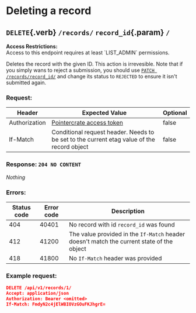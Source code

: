 <div class='panel fade js-scroll-anim' data-anim='fade'>

# Deleting a record

## `DELETE`{.verb} `/records/` `record_id`{.param} `/`

<div class='info-yellow'>
<b>Access Restrictions:</b><br>
Access to this endpoint requires at least `LIST_ADMIN` permissions.
</div>

Deletes the record with the given ID. This action is irrevesible. Note that if you
simply wans to reject a submission, you should use [`PATCH /records/record_id/`](#patch-record) and change its status to `REJECTED`
to ensure it isn't submitted again.

### Request:

| Header        | Expected Value                                                                             | Optional |
| ------------- | ------------------------------------------------------------------------------------------ | -------- |
| Authorization | [Pointercrate access token](/documentation/#access-tokens)                                 | false    |
| If-Match      | Conditional request header. Needs to be set to the current etag value of the record object | false    |

### Response: `204 NO CONTENT`

_Nothing_

### Errors:

| Status code | Error code | Description                                                                               |
| ----------- | ---------- | ----------------------------------------------------------------------------------------- |
| 404         | 40401      | No record with id `record_id` was found                                                   |
| 412         | 41200      | The value provided in the `If-Match` header doesn't match the current state of the object |
| 418         | 41800      | No `If-Match` header was provided                                                         |

### Example request:

```json
DELETE /api/v1/records/1/
Accept: application/json
Authorization: Bearer <omitted>
If-Match: FmdyN2c4jElWBIOVzGOuFKJhgrE=
```

</div>
